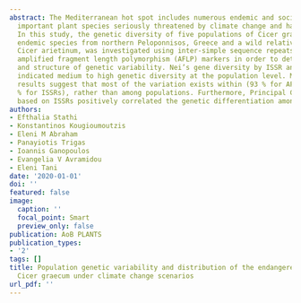 ```yaml
---
abstract: The Mediterranean hot spot includes numerous endemic and socio-economically
  important plant species seriously threatened by climate change and habitat loss.
  In this study, the genetic diversity of five populations of Cicer graecum, an endangered
  endemic species from northern Peloponnisos, Greece and a wild relative of the cultivated
  Cicer arietinum, was investigated using inter-simple sequence repeats (ISSRs) and
  amplified fragment length polymorphism (AFLP) markers in order to determine levels
  and structure of genetic variability. Nei’s gene diversity by ISSR and AFLP markers
  indicated medium to high genetic diversity at the population level. Moreover, AMOVA
  results suggest that most of the variation exists within (93 % for AFLPs and 65
  % for ISSRs), rather than among populations. Furthermore, Principal Component Analysis
  based on ISSRs positively correlated the genetic differentiation among …
authors:
- Efthalia Stathi
- Konstantinos Kougioumoutzis
- Eleni M Abraham
- Panayiotis Trigas
- Ioannis Ganopoulos
- Evangelia V Avramidou
- Eleni Tani
date: '2020-01-01'
doi: ''
featured: false
image:
  caption: ''
  focal_point: Smart
  preview_only: false
publication: AoB PLANTS
publication_types:
- '2'
tags: []
title: Population genetic variability and distribution of the endangered Greek endemic
  Cicer graecum under climate change scenarios
url_pdf: ''
---
```

